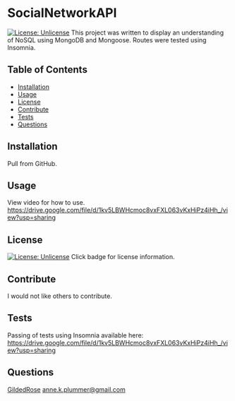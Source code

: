 # SocialNetworkAPI 

  [![License: Unlicense](https://img.shields.io/badge/license-Unlicense-blue.svg)](http://unlicense.org/)
  This project was written to display an understanding of NoSQL using MongoDB and Mongoose. Routes were tested using Insomnia. 
  
## Table of Contents
  * [Installation](#installation)
  * [Usage](#usage)
  * [License](#license)
  * [Contribute](#contribute)
  * [Tests](#test)
  * [Questions](#questions)

## Installation 
  Pull from GitHub.

## Usage
  View video for how to use.
  https://drive.google.com/file/d/1kv5LBWHcmoc8vxFXL063vKxHiPz4iHh_/view?usp=sharing

## License
  [![License: Unlicense](https://img.shields.io/badge/license-Unlicense-blue.svg)](http://unlicense.org/) 
  Click badge for license information.

## Contribute
  I would not like others to contribute.

## Tests
  Passing of tests using Insomnia available here:
  https://drive.google.com/file/d/1kv5LBWHcmoc8vxFXL063vKxHiPz4iHh_/view?usp=sharing

## Questions
  [GildedRose](http://github.com/GildedRose)
  [anne.k.plummer@gmail.com](mailto:anne.k.plummer@gmail.com)

